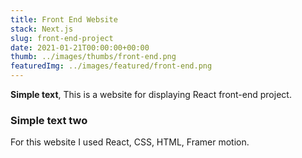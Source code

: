 ```yaml
---
title: Front End Website
stack: Next.js
slug: front-end-project
date: 2021-01-21T00:00:00+00:00
thumb: ../images/thumbs/front-end.png
featuredImg: ../images/featured/front-end.png
---
```


**Simple text**, This is a website for displaying React front-end project.

### Simple text two

For this website I used React, CSS, HTML, Framer motion.